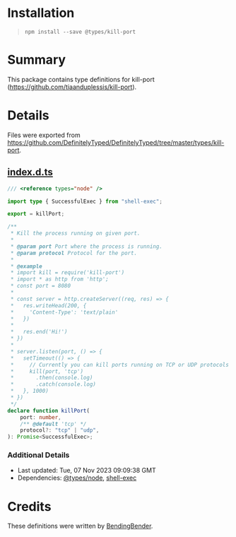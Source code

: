 # Installation
> `npm install --save @types/kill-port`

# Summary
This package contains type definitions for kill-port (https://github.com/tiaanduplessis/kill-port).

# Details
Files were exported from https://github.com/DefinitelyTyped/DefinitelyTyped/tree/master/types/kill-port.
## [index.d.ts](https://github.com/DefinitelyTyped/DefinitelyTyped/tree/master/types/kill-port/index.d.ts)
````ts
/// <reference types="node" />

import type { SuccessfulExec } from "shell-exec";

export = killPort;

/**
 * Kill the process running on given port.
 *
 * @param port Port where the process is running.
 * @param protocol Protocol for the port.
 *
 * @example
 * import kill = require('kill-port')
 * import * as http from 'http';
 * const port = 8080
 *
 * const server = http.createServer((req, res) => {
 *   res.writeHead(200, {
 *     'Content-Type': 'text/plain'
 *   })
 *
 *   res.end('Hi!')
 * })
 *
 * server.listen(port, () => {
 *   setTimeout(() => {
 *     // Currently you can kill ports running on TCP or UDP protocols
 *     kill(port, 'tcp')
 *       .then(console.log)
 *       .catch(console.log)
 *   }, 1000)
 * })
 */
declare function killPort(
    port: number,
    /** @default 'tcp' */
    protocol?: "tcp" | "udp",
): Promise<SuccessfulExec>;

````

### Additional Details
 * Last updated: Tue, 07 Nov 2023 09:09:38 GMT
 * Dependencies: [@types/node](https://npmjs.com/package/@types/node), [shell-exec](https://npmjs.com/package/shell-exec)

# Credits
These definitions were written by [BendingBender](https://github.com/BendingBender).
